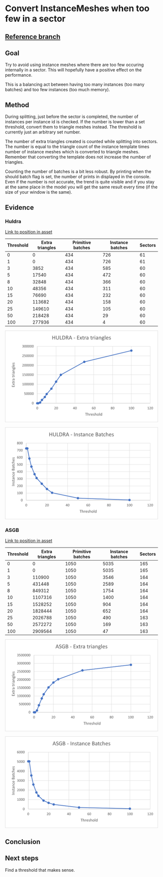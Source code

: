 # Convert InstanceMeshes when too few in a sector

## [Reference branch](https://github.com/equinor/rvmsharp/tree/Spike/ConvertInstanceMeshesWhenTooFew)

## Goal

Try to avoid using instance meshes where there are too few occuring internally in a sector. This will hopefully have a positive effect on the performance.

This is a balancing act between having too many instances (too many batches) and too few instances (too much memory).

## Method

During splitting, just before the sector is completed, the number of instances per instance id is checked. If the number is lower than a set threshold, convert them to triangle meshes instead. The threshold is currently just an arbitrary set number.

The number of extra triangles created is counted while splitting into sectors. The number is equal to the triangle count of the instance template times number of instance meshes which is converted to triangle meshes. Remember that converting the template does not increase the number of triangles.

Counting the number of batches is a bit less robust. By printing when the should batch flag is set, the number of prints in displayed in the console. Even if the number is not accurate, the trend is quite visible and if you stay at the same place in the model you will get the same result every time (if the size of your window is the same).

## Evidence

### Huldra

[Link to position in asset](https://localhost:3000/echo3d?instCode=TROA&plantCode=tof&platformSectionId=Full-Asb&cadViewState=eyJwb3NYIjo5OS4yNzYyNTQ5ODY5MTcxNywicG9zWSI6NjcuNDI4MTMxNjQwMTY5OTIsInBvc1oiOi0yMzkuODA0MTk1ODI5NjkxNTQsImlzT3JiaXQiOmZhbHNlLCJ0YXJnZXRQb3NYIjotMC41MjM1OTg4NDcyMTgwNzE4LCJ0YXJnZXRQb3NZIjowLCJ0YXJnZXRQb3NaIjowLCJ0aW1lc3RhbXAiOjE2ODUwMTUyMTM3NTgsInZlcnNpb24iOjF9)

| Threshold | Extra triangles | Primitive batches | Instance batches | Sectors|
|-----------|-----------------|-------------------|------------------|--------|
|0|0|434|726|61|
|1|0|434|726|61|
|3|3852|434|585|60|
|5|17540|434|472|60|
|8|32848|434|366|60|
|10|48356|434|311|60|
|15|76690|434|232|60|
|20|113682|434|158|60|
|25|149610|434|105|60|
|50|218428|434|29|60|
|100|277936|434|4|60|

![Extra triangles on Huldra](images/ConvertInstanceMeshesWhenTooFewInASector/huldra_extraTriangles.png)

![Instance batches on Huldra](images/ConvertInstanceMeshesWhenTooFewInASector/huldra_instanceBatches.png)

### ASGB

[Link to position in asset](https://localhost:3000/echo3d?instCode=TROA&plantCode=tof&platformSectionId=Full-Asb&cadViewState=eyJwb3NYIjozMDUuMzIzMDI4ODEwODA3NTYsInBvc1kiOjk1LjA5Mzg4NDYwNDczMTksInBvc1oiOi00MDQuOTA0MTQyMzU1MTQ0MSwiaXNPcmJpdCI6ZmFsc2UsInRhcmdldFBvc1giOi0wLjUyMzU5ODc2MDU0MzcxNjMsInRhcmdldFBvc1kiOjAsInRhcmdldFBvc1oiOjAsInRpbWVzdGFtcCI6MTY4NTAyMDg4ODM4NSwidmVyc2lvbiI6MX0%3D
)

| Threshold | Extra triangles | Primitive batches | Instance batches | Sectors|
|-----------|-----------------|-------------------|------------------|--------|
|0|0|1050|5035|165|
|1|0|1050|5035|165|
|3|110900|1050|3546|164|
|5|431448|1050|2589|164|
|8|849312|1050|1754|164|
|10|1107316|1050|1400|164|
|15|1528252|1050|904|164|
|20|1828444|1050|652|164|
|25|2026788|1050|490|163|
|50|2572272|1050|169|163|
|100|2909564|1050|47|163|

![Extra triangles on Huldra](images/ConvertInstanceMeshesWhenTooFewInASector/ASGB_extraTriangles.png)

![Instance batches on ASGB](images/ConvertInstanceMeshesWhenTooFewInASector/ASGB_instanceBatches.png)

## Conclusion

## Next steps

Find a threshold that makes sense.
